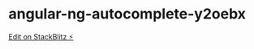 # angular-ng-autocomplete-y2oebx

[Edit on StackBlitz ⚡️](https://stackblitz.com/edit/angular-ng-autocomplete-y2oebx)